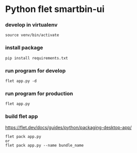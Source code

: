 # Python flet smartbin-ui

### develop in virtualenv
```
source venv/bin/activate
```

### install package
```
pip install requirements.txt
```

### run program for develop
```
flet app.py -d
```

### run program for production
```
flet app.py
```

### build flet app
https://flet.dev/docs/guides/python/packaging-desktop-app/
```
flet pack app.py
or
flet pack app.py --name bundle_name
```